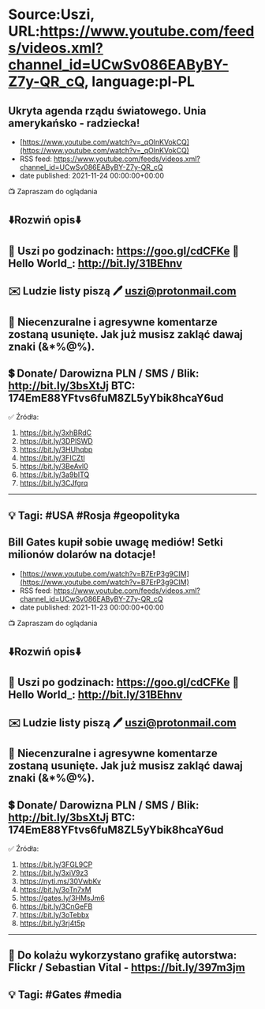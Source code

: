 # Source:Uszi, URL:https://www.youtube.com/feeds/videos.xml?channel_id=UCwSv086EAByBY-Z7y-QR_cQ, language:pl-PL

## Ukryta agenda rządu światowego. Unia amerykańsko - radziecka!
 - [https://www.youtube.com/watch?v=_qOlnKVokCQ](https://www.youtube.com/watch?v=_qOlnKVokCQ)
 - RSS feed: https://www.youtube.com/feeds/videos.xml?channel_id=UCwSv086EAByBY-Z7y-QR_cQ
 - date published: 2021-11-24 00:00:00+00:00

📺 Zapraszam do oglądania

⬇️Rozwiń opis⬇️
------------------------------------------------------------
👀 Uszi po godzinach: https://goo.gl/cdCFKe
👀 Hello World_: http://bit.ly/31BEhnv
------------------------------------------------------------
✉️ Ludzie listy piszą 
🖊️ uszi@protonmail.com
------------------------------------------------------------
👺 Niecenzuralne i agresywne komentarze zostaną usunięte.  Jak już musisz zakląć dawaj znaki (&*%@%).
------------------------------------------------------------
💲 Donate/ Darowizna
PLN / SMS / Blik: http://bit.ly/3bsXtJj
BTC: 174EmE88YFtvs6fuM8ZL5yYbik8hcaY6ud
-------------------------------------------------------------
✅ Źródła:
1. https://bit.ly/3xhBRdC
2. https://bit.ly/3DPlSWD
3. https://bit.ly/3HUhqbp
4. https://bit.ly/3FICZtI
5. https://bit.ly/3BeAvl0
6. https://bit.ly/3a9bITQ
7. https://bit.ly/3CJfgrq
---------------------------------------------------------------
💡 Tagi: #USA #Rosja #geopolityka
--------------------------------------------------------------

## Bill Gates kupił sobie uwagę mediów! Setki milionów dolarów na dotacje!
 - [https://www.youtube.com/watch?v=B7ErP3g9CIM](https://www.youtube.com/watch?v=B7ErP3g9CIM)
 - RSS feed: https://www.youtube.com/feeds/videos.xml?channel_id=UCwSv086EAByBY-Z7y-QR_cQ
 - date published: 2021-11-23 00:00:00+00:00

📺 Zapraszam do oglądania

⬇️Rozwiń opis⬇️
------------------------------------------------------------
👀 Uszi po godzinach: https://goo.gl/cdCFKe
👀 Hello World_: http://bit.ly/31BEhnv
------------------------------------------------------------
✉️ Ludzie listy piszą 
🖊️ uszi@protonmail.com
------------------------------------------------------------
👺 Niecenzuralne i agresywne komentarze zostaną usunięte.  Jak już musisz zakląć dawaj znaki (&*%@%).
------------------------------------------------------------
💲 Donate/ Darowizna
PLN / SMS / Blik: http://bit.ly/3bsXtJj
BTC: 174EmE88YFtvs6fuM8ZL5yYbik8hcaY6ud
-------------------------------------------------------------
✅ Źródła:
1. https://bit.ly/3FGL9CP
2. https://bit.ly/3xiV9z3
3. https://nyti.ms/30VwbKv
4. https://bit.ly/3oTn7xM
5. https://gates.ly/3HMsJm6
6. https://bit.ly/3CnGeFB
7. https://bit.ly/3oTebbx
8. https://bit.ly/3rj4t5p
---------------------------------------------------------------
🎴 Do kolażu wykorzystano grafikę autorstwa: 
Flickr / Sebastian Vital - https://bit.ly/397m3jm
---------------------------------------------------------------
💡 Tagi: #Gates #media
--------------------------------------------------------------

